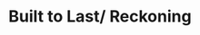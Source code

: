 ---
pid: PT403
title: Built to Last/ Reckoning
location_transcription: In the water between Penn Treaty Park + Sugar House
zipcode: '19130'
outside_phl: 
neighborhood: Art Museum,Francisville
age: '34'
age_range: 30-39
instagram: 
image_file_name: PT_403.jpg
proposal_transcription: A statue of the word “Liberty” part has been chipped away
  at to the point where it is barely able to be understood.  At the bottom, of the
  statue people of various demographics appearing to be planning to repair it.
topic: Brotherly Love,History,Immigration,Love
topic_summary: 0, 0, 0, 0
type: Sculpture Statue
keywords_other: History
credit: Don
image_labels: Built to Last/Reckoning
twitter: 
facebook: 
permalink: "/monuments/pt403/"
layout: item-page
---
